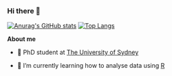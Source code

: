 ### Hi there 👋

[![Anurag's GitHub stats](https://github-readme-stats.vercel.app/api?username=sayanmitra)](https://github.com/anuraghazra/github-readme-stats)
[![Top Langs](https://github-readme-stats.vercel.app/api/top-langs/?username=sayanmitra)](https://github.com/anuraghazra/github-readme-stats)

**About me**

- 💼 PhD student at [The University of Sydney](https://www.sydney.edu.au/)

- 🌱 I’m currently learning how to analyse data using [R](https://www.r-project.org/about.html)

<!--
**sayanmitra/sayanmitra** is a ✨ _special_ ✨ repository because its `README.md` (this file) appears on your GitHub profile.

Here are some ideas to get you started:

- 🔭 I’m currently working on ...
- 🌱 I’m currently learning ...
- 👯 I’m looking to collaborate on ...
- 🤔 I’m looking for help with ...
- 💬 Ask me about ...
- 📫 How to reach me: ...
- 😄 Pronouns: ...
- ⚡ Fun fact: ...
-->
